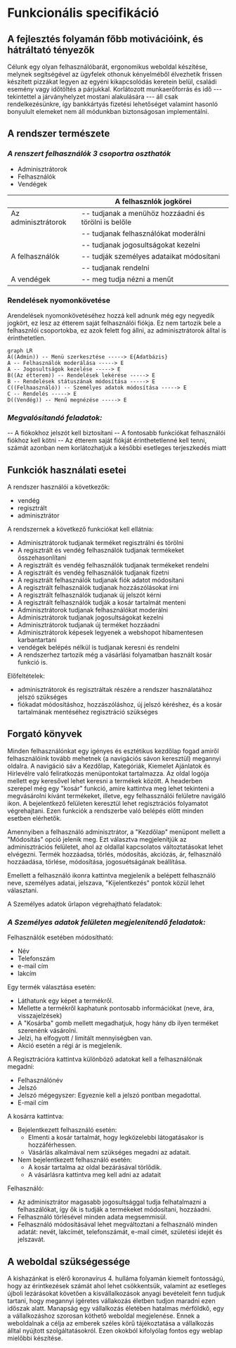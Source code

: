 # Funkcionális specifikáció
## A fejlesztés folyamán főbb motivációink, és hátráltató tényezők
Célunk egy olyan felhasználóbarát, ergonomikus weboldal készítése, melynek
segítségével az ügyfelek othonuk kényelméből élvezhetik frissen készített
pizzákat legyen az egyéni kikapcsolódás keretein belül, családi esemény vagy
időtöltés a párjukkal. 
Korlátozott munkaerőforrás és idő --- tekintettel a járványhelyzet mostani
alakulására --- áll csak rendelkezésünkre, így bankkártyás fizetési
lehetőséget valamint hasonló bonyulult elemeket nem áll módunkban
biztonságosan implementálni.
## A rendszer természete
### ***A renszert felhasználók 3 csoportra oszthatók***
* Adminisztrátorok
* Felhasználók
* Vendégek

|								|A felhasznlók jogkörei									|
|-------------------------------|-------------------------------------------------------|
|Az adminisztrátorok			|-- tudjanak a menühöz hozzáadni és törölni is belőle	|
|								|-- tudjanak felhasználókat moderálni					|
|								|-- tudjanak jogosultságokat kezelni					|
|A felhasználók					|-- tudják személyes adataikat módosítani				|
|								|-- tudjanak rendelni									|
|A vendégek						|-- meg tudja nézni a menűt								|
### Rendelések nyomonkövetése
Arendelések nyomonkövetéséhez hozzá kell adnunk még egy negyedik jogkört, ez
lesz az étterem saját felhasználói fiókja. Ez nem tartozik bele a felhasznlói
csoportokba, ez azok felett fog állni, az adminisztrátorok álltal is
érinthetetlen.
```mermaid
graph LR
A((Admin)) -- Menü szerkesztése -----> E{Adatbázis}
A -- Felhasználók moderálása -----> E
A -- Jogosultságok kezelése -----> E
B((Az étterem)) -- Rendelések lekérése -----> E
B -- Rendelések státuszának módosítása -----> E
C((Felhaasználó)) -- Személyes adatok módosítása -----> E
C -- Rendelés -----> E
D((Vendég)) -- Menű megnézése -----> E

```

### ***Megvalósítandó feladatok:***
-- A fiókokhoz jelszót kell biztosítani
-- A fontosabb funkciókat felhasználói fiókhoz kell kötni
-- Az étterem saját fiókját érinthetetlenné kell tenni, számát azonban nem
korlátozhatjuk a későbbi esetleges terjeszkedés miatt
## Funkciók használati esetei
A rendszer használói a következők:

* vendég
* regisztrált
* adminisztrátor

A rendszernek a következő funkciókat kell ellátnia:

* Adminisztrátorok tudjanak terméket regisztrálni és törölni
* A regisztrált és vendég felhasználók tudjanak termékeket összehasonlítani
* A regisztrált és vendég felhasználók tudjanak termékeket rendelni
* A regisztrált és vendég felhasználók tudjanak fizetni
* A regisztrált felhasználók tudjanak fiók adatot módosítani
* A regisztrált felhasználók tudjanak hozzászólásokat írni
* A regisztrált felhasználók tudjanak új jelszót kérni
* A regisztrált felhasználók tudják a kosár tartalmát menteni
* Adminisztrátorok tudjanak felhasználókat moderálni
* Adminisztrátorok tudjanak jogosultságokat kezelni
* Adminisztrátorok tudjanak új terméket hozzáadni
* Adminisztrátorok képesek legyenek a webshopot hibamentesen karbantartani
* vendégek belépés nélkül is tudjanak keresni és rendelni
* A rendszerhez tartozik még a vásárlási folyamatban használt kosár funkció is.

Előfeltételek:

* adminisztrátorok és regisztráltak részére a rendszer használatához jelszó
szükséges
* fiókadat módosításhoz, hozzászóláshoz, új jelszó kéréshez, és a kosár
tartalmának mentéséhez regisztráció szükséges

## Forgató könyvek
Minden felhasználónkat egy igényes és esztétikus kezdőlap fogad amiről
felhasználóink tovább mehetnek (a navigációs sávon keresztül) megannyi
oldalra.
A navigáció sáv a Kezdőlap, Kategóriák, Kiemelet Ajánlatok és Hírlevélre való
feliratkozás menüpontokat tartalmazza. Az oldal logója mellett egy keresővel
lehet keresni a termékek között. A headerben szerepel még egy "kosár"
funkció, amire kattintva meg lehet tekinteni a megvásárolni kívánt
termékeket, illetve, egy felhassználói felületre navigáló ikon. A
bejelentkező felületen keresztül lehet regisztrációs folyamatot végrehajtani.
Ezen funkciók a rendszerbe való belépés előtt minden esetben elérhetők.

Amennyiben a felhasználó adminisztrátor, a "Kezdőlap" menüpont mellett a
"Módosítás" opció jelenik meg. Ezt választva megjelenítjük az adminisztrációs
felületet, ahol az oldallal kapcsolatos változtatásokat lehet elvégezni.
Termék hozzáadsa, törlés, módosítás, akciózás, ár, felhasználó hozzáadása,
törlése, módosítása, jogosuétságának beállítása.

Emellett a felhasználó ikonra kattintva megjelenik a belépett felhasználó
neve, személyes adatai, jelszava, "Kijelentkezés" pontok közül lehet
választani.


A Személyes adatok űrlapon végrehajtható feladatok:


### ***A Személyes adatok felületen megjelenítendő feladatok:***

Felhasználók esetében módosítható:

* Név
* Telefonszám
* e-mail cím
* lakcím

Egy termék választása esetén:

* Láthatunk egy képet a termékről.
* Mellette a termékről kaphatunk pontosabb információkat (neve, ára,
visszajelzések)
* A "Kosárba" gomb mellett megadhatjuk, hogy hány db ilyen terméket szerenénk
vásárolni.
* Jelzi, ha elfogyott / limitált mennyiségben van.
* Akció esetén a régi ár is megjelenik.

A Regisztrációra kattintva különböző adatokat kell a felhasználónak megadni:

* Felhasználónév
* Jelszó
* Jelszó mégegyszer: Egyeznie kell a jelszó pontban megadottal.
* E-mail cím

A kosárra kattintva:

* Bejelentkezett felhasználó esetén:
	* Elmenti a kosár tartalmát, hogy legközelebbi látogatásakor is
	hozzáférhessen.
	* Vásárlás alkalmával nem szükséges megadni az adatait.
* Nem bejelentkezett felhasználó esetén:
	* A kosár tartalma az oldal bezárásával törlődik.
	* A vásárlásra kattintva meg kell adni az adatait

Felhasználó:

* Az adminisztrátor magasabb jogosultsággal tudja felhatalmazni a
felhaszálókat, így ők is tudják a termékeket módosítani, hozzáadni.
* Felhasználó törlésével minden adata megsemmisül.
* Felhasználó módosításával lehet megváltoztani a felhasználó minden adatát:
nevét, lakcímét, telefonszámát, e-mail címét, születési idejét és jelszavát.

## A weboldal szükségessége
A kishazánkat is elérő koronavírus 4. hulláma folyamán kiemelt fontosságú,
hogy az érintkezések számát ahol lehet csökkentsük, valamint az esetleges
újboli lezárásokat követően a kisvállalkozások anyagi bevételeit fenn tudjuk
tartani, hogy megannyi ígéretes vállakozás életben tudjon maradni ezen
időszak alatt. Manapság egy vállalkozás életében hatalmas mérföldkő, egy a
vállalkozáshoz szorosan köthető weboldal megjelenése. Ennek a weboldalnak a
célja az emberek széles körű tájékoztatása a vállalkozás álltal nyújtott
szolgáltatásokról. Ezen okokból kifolyólag fontos egy weblap mielőbbi
készítése.